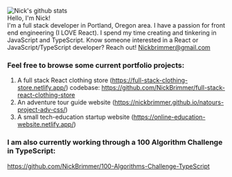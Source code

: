 ![Nick's github stats](https://github-readme-stats.vercel.app/api?username=nickbrimmer&hide=stars)
<br> Hello, I'm Nick! <br> I'm a full stack developer in Portland, Oregon area. I have a passion for front end engineering (I LOVE React). I spend my time creating and tinkering in JavaScript and TypeScript. Know someone interested in a React or JavaScript/TypeScript developer? Reach out! Nickbrimmer@gmail.com

### Feel free to browse some current portfolio projects: 
1. A full stack React clothing store (https://full-stack-clothing-store.netlify.app/) codebase: https://github.com/NickBrimmer/full-stack-react-clothing-store
2. An adventure tour guide website (https://nickbrimmer.github.io/natours-project-adv-css/)
3. A small tech-education startup website (https://online-education-website.netlify.app/)

### I am also currently working through a 100 Algorithm Challenge in TypeScript: 

https://github.com/NickBrimmer/100-Algorithms-Challenge-TypeScript

